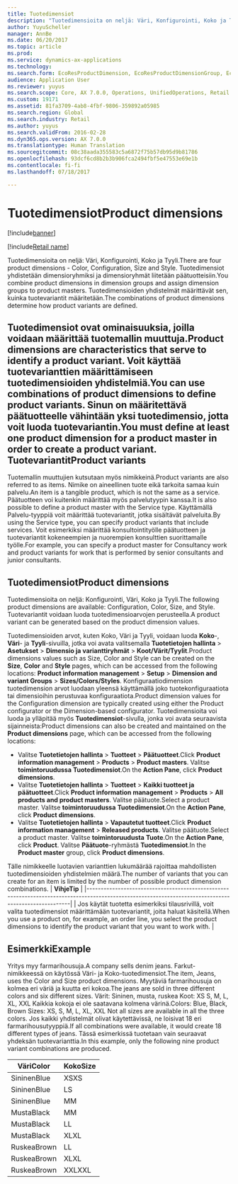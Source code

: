 ```yaml
---
title: Tuotedimensiot
description: "Tuotedimensioita on neljä: Väri, Konfigurointi, Koko ja Tyyli. Tuotedimensiot yhdistetään dimensioryhmiksi ja dimensioryhmät liitetään päätuotteisiin. Tuotedimensioiden yhdistelmät määrittävät sen, kuinka tuotevariantit määritetään."
author: YuyuScheller
manager: AnnBe
ms.date: 06/20/2017
ms.topic: article
ms.prod: 
ms.service: dynamics-ax-applications
ms.technology: 
ms.search.form: EcoResProductDimension, EcoResProductDimensionGroup, EcoResProductMasterDimension, RetailEcoResColor, RetailEcoResSize, RetailEcoResStyle
audience: Application User
ms.reviewer: yuyus
ms.search.scope: Core, AX 7.0.0, Operations, UnifiedOperations, Retail
ms.custom: 19171
ms.assetid: 81fa3709-4ab8-4fbf-9806-359892a05985
ms.search.region: Global
ms.search.industry: Retail
ms.author: yuyus
ms.search.validFrom: 2016-02-28
ms.dyn365.ops.version: AX 7.0.0
ms.translationtype: Human Translation
ms.sourcegitcommit: 08c38aada355583c5a6872f75b57db95d9b81786
ms.openlocfilehash: 93dcf6cd8b2b3b906fca2494fbf5e47553e69e1b
ms.contentlocale: fi-fi
ms.lasthandoff: 07/18/2017

---
```


# <a name="product-dimensions"></a><span data-ttu-id="06545-105">Tuotedimensiot</span><span class="sxs-lookup"><span data-stu-id="06545-105">Product dimensions</span></span>

[!include[banner](../includes/banner.md)]

[!include[Retail name](../includes/retail-name.md)]


<span data-ttu-id="06545-106">Tuotedimensioita on neljä: Väri, Konfigurointi, Koko ja Tyyli.</span><span class="sxs-lookup"><span data-stu-id="06545-106">There are four product dimensions -  Color, Configuration, Size and Style.</span></span> <span data-ttu-id="06545-107">Tuotedimensiot yhdistetään dimensioryhmiksi ja dimensioryhmät liitetään päätuotteisiin.</span><span class="sxs-lookup"><span data-stu-id="06545-107">You combine product dimensions in dimension groups and assign dimension groups to product masters.</span></span> <span data-ttu-id="06545-108">Tuotedimensioiden yhdistelmät määrittävät sen, kuinka tuotevariantit määritetään.</span><span class="sxs-lookup"><span data-stu-id="06545-108">The combinations of product dimensions determine how product variants are defined.</span></span>

<span data-ttu-id="06545-109">Tuotedimensiot ovat ominaisuuksia, joilla voidaan määrittää tuotemallin muuttuja.</span><span class="sxs-lookup"><span data-stu-id="06545-109">Product dimensions are characteristics that serve to identify a product variant.</span></span> <span data-ttu-id="06545-110">Voit käyttää tuotevarianttien määrittämiseen tuotedimensioiden yhdistelmiä.</span><span class="sxs-lookup"><span data-stu-id="06545-110">You can use combinations of product dimensions to define product variants.</span></span> <span data-ttu-id="06545-111">Sinun on määritettävä päätuotteelle vähintään yksi tuotedimensio, jotta voit luoda tuotevariantin.</span><span class="sxs-lookup"><span data-stu-id="06545-111">You must define at least one product dimension for a product master in order to create a product variant.</span></span>
<span data-ttu-id="06545-112">Tuotevariantit</span><span class="sxs-lookup"><span data-stu-id="06545-112">Product variants</span></span>
----------------

<span data-ttu-id="06545-113">Tuotemallin muuttujien kutsutaan myös nimikkeinä.</span><span class="sxs-lookup"><span data-stu-id="06545-113">Product variants are also referred to as items.</span></span> <span data-ttu-id="06545-114">Nimike on aineellinen tuote eikä tarkoita samaa kuin palvelu.</span><span class="sxs-lookup"><span data-stu-id="06545-114">An item is a tangible product, which is not the same as a service.</span></span> <span data-ttu-id="06545-115">Päätuotteen voi kuitenkin määrittää myös palvelutyypin kanssa.</span><span class="sxs-lookup"><span data-stu-id="06545-115">It is also possible to define a product master with the Service type.</span></span> <span data-ttu-id="06545-116">Käyttämällä Palvelu-tyyppiä voit määrittää tuotevariantit, jotka sisältävät palveluita.</span><span class="sxs-lookup"><span data-stu-id="06545-116">By using the Service type, you can specify product variants that include services.</span></span> <span data-ttu-id="06545-117">Voit esimerkiksi määrittää konsultointityölle päätuotteen ja tuotevariantit kokeneempien ja nuorempien konsulttien suorittamalle työlle.</span><span class="sxs-lookup"><span data-stu-id="06545-117">For example, you can specify a product master for Consultancy work and product variants for work that is performed by senior consultants and junior consultants.</span></span>

## <a name="product-dimensions"></a><span data-ttu-id="06545-118">Tuotedimensiot</span><span class="sxs-lookup"><span data-stu-id="06545-118">Product dimensions</span></span>
<span data-ttu-id="06545-119">Tuotedimensioita on neljä: Konfigurointi, Väri, Koko ja Tyyli.</span><span class="sxs-lookup"><span data-stu-id="06545-119">The following product dimensions are available: Configuration, Color, Size, and Style.</span></span> <span data-ttu-id="06545-120">Tuotevariantit voidaan luoda tuotedimensioarvojen perusteella.</span><span class="sxs-lookup"><span data-stu-id="06545-120">A product variant can be generated based on the product dimension values.</span></span>

<span data-ttu-id="06545-121">Tuotedimensioiden arvot, kuten Koko, Väri ja Tyyli, voidaan luoda **Koko**-, **Väri**- ja **Tyyli**-sivuilla, jotka voi avata valitsemalla **Tuotetietojen hallinta** &gt; **Asetukset** &gt; **Dimensio ja varianttiryhmät** &gt; **Koot/Värit/Tyylit**.</span><span class="sxs-lookup"><span data-stu-id="06545-121">Product dimensions values such as Size, Color and Style can be created on the **Size**, **Color** and **Style** pages, which can be accessed from the following locations: **Product information management** &gt; **Setup** &gt; **Dimension and variant Groups** &gt; **Sizes/Colors/Styles**.</span></span> <span data-ttu-id="06545-122">Konfiguraatiodimension tuotedimension arvot luodaan yleensä käyttämällä joko tuotekonfiguraatiota tai dimensioihin perustuvaa konfiguraatiota.</span><span class="sxs-lookup"><span data-stu-id="06545-122">Product dimension values for the Configuration dimension are typically created using either the Product configurator or the Dimension-based configurator.</span></span> <span data-ttu-id="06545-123">Tuotedimensioita voi luoda ja ylläpitää myös **Tuotedimensiot**-sivulla, jonka voi avata seuraavista sijainneista:</span><span class="sxs-lookup"><span data-stu-id="06545-123">Product dimensions can also be created and maintained on the **Product dimensions** page, which can be accessed from the following locations:</span></span>
-   <span data-ttu-id="06545-124">Valitse **Tuotetietojen hallinta** &gt; **Tuotteet** &gt; **Päätuotteet**.</span><span class="sxs-lookup"><span data-stu-id="06545-124">Click **Product information management** &gt; **Products** &gt; **Product masters**.</span></span> <span data-ttu-id="06545-125">Valitse **toimintoruudussa** **Tuotedimensiot**.</span><span class="sxs-lookup"><span data-stu-id="06545-125">On the **Action Pane**, click **Product dimensions**.</span></span>
-   <span data-ttu-id="06545-126">Valitse **Tuotetietojen hallinta** &gt; **Tuotteet** &gt; **Kaikki tuotteet ja päätuotteet**.</span><span class="sxs-lookup"><span data-stu-id="06545-126">Click **Product information management** &gt; **Products** &gt; **All products and product masters**.</span></span> <span data-ttu-id="06545-127">Valitse päätuote.</span><span class="sxs-lookup"><span data-stu-id="06545-127">Select a product master.</span></span> <span data-ttu-id="06545-128">Valitse **toimintoruudussa** **Tuotedimensiot**.</span><span class="sxs-lookup"><span data-stu-id="06545-128">On the **Action Pane**, click **Product dimensions**.</span></span>
-   <span data-ttu-id="06545-129">Valitse **Tuotetietojen hallinta** &gt; **Vapautetut tuotteet**.</span><span class="sxs-lookup"><span data-stu-id="06545-129">Click **Product information management** &gt; **Released products**.</span></span> <span data-ttu-id="06545-130">Valitse päätuote.</span><span class="sxs-lookup"><span data-stu-id="06545-130">Select a product master.</span></span> <span data-ttu-id="06545-131">Valitse **toimintoruudusta** **Tuote**.</span><span class="sxs-lookup"><span data-stu-id="06545-131">On the **Action Pane**, click **Product**.</span></span> <span data-ttu-id="06545-132">Valitse **Päätuote**-ryhmästä **Tuotedimensiot**.</span><span class="sxs-lookup"><span data-stu-id="06545-132">In the **Product master** group, click **Product dimensions**.</span></span>

<span data-ttu-id="06545-133">Tälle nimikkeelle luotavien varianttien lukumäärää rajoittaa mahdollisten tuotedimensioiden yhdistelmien määrä.</span><span class="sxs-lookup"><span data-stu-id="06545-133">The number of variants that you can create for an item is limited by the number of possible product dimension combinations.</span></span>
| <span data-ttu-id="06545-134">**Vihje**</span><span class="sxs-lookup"><span data-stu-id="06545-134">**Tip**</span></span>                                                                                                                                              |
|------------------------------------------------------------------------------------------------------------------------------------------------------|
| <span data-ttu-id="06545-135">Jos käytät tuotetta esimerkiksi tilausrivillä, voit valita tuotedimensiot määrittämään tuotevariantit, joita haluat käsitellä.</span><span class="sxs-lookup"><span data-stu-id="06545-135">When you use a product on, for example, an order line, you select the product dimensions to identify the product variant that you want to work with.</span></span> |

## <a name="example"></a><span data-ttu-id="06545-136">Esimerkki</span><span class="sxs-lookup"><span data-stu-id="06545-136">Example</span></span>
<span data-ttu-id="06545-137">Yritys myy farmarihousuja.</span><span class="sxs-lookup"><span data-stu-id="06545-137">A company sells denim jeans.</span></span> <span data-ttu-id="06545-138">Farkut-nimikkeessä on käytössä Väri- ja Koko-tuotedimensiot.</span><span class="sxs-lookup"><span data-stu-id="06545-138">The item, Jeans, uses the Color and Size product dimensions.</span></span> <span data-ttu-id="06545-139">Myytäviä farmarihousuja on kolmea eri väriä ja kuutta eri kokoa.</span><span class="sxs-lookup"><span data-stu-id="06545-139">The jeans are sold in three different colors and six different sizes.</span></span> <span data-ttu-id="06545-140">Värit: Sininen, musta, ruskea Koot: XS S, M, L, XL, XXL Kaikkia kokoja ei ole saatavana kolmena värinä.</span><span class="sxs-lookup"><span data-stu-id="06545-140">Colors: Blue, Black, Brown Sizes: XS, S, M, L, XL, XXL Not all sizes are available in all the three colors.</span></span> <span data-ttu-id="06545-141">Jos kaikki yhdistelmät olivat käytettävissä, ne loisivat 18 eri farmarihousutyyppiä.</span><span class="sxs-lookup"><span data-stu-id="06545-141">If all combinations were available, it would create 18 different types of jeans.</span></span> <span data-ttu-id="06545-142">Tässä esimerkissä tuotetaan vain seuraavat yhdeksän tuotevarianttia.</span><span class="sxs-lookup"><span data-stu-id="06545-142">In this example, only the following nine product variant combinations are produced.</span></span>

| <span data-ttu-id="06545-143">Väri</span><span class="sxs-lookup"><span data-stu-id="06545-143">Color</span></span> | <span data-ttu-id="06545-144">Koko</span><span class="sxs-lookup"><span data-stu-id="06545-144">Size</span></span> |
|-------|------|
| <span data-ttu-id="06545-145">Sininen</span><span class="sxs-lookup"><span data-stu-id="06545-145">Blue</span></span>  | <span data-ttu-id="06545-146">XS</span><span class="sxs-lookup"><span data-stu-id="06545-146">XS</span></span>   |
| <span data-ttu-id="06545-147">Sininen</span><span class="sxs-lookup"><span data-stu-id="06545-147">Blue</span></span>  | <span data-ttu-id="06545-148">L</span><span class="sxs-lookup"><span data-stu-id="06545-148">S</span></span>    |
| <span data-ttu-id="06545-149">Sininen</span><span class="sxs-lookup"><span data-stu-id="06545-149">Blue</span></span>  | <span data-ttu-id="06545-150">M</span><span class="sxs-lookup"><span data-stu-id="06545-150">M</span></span>    |
| <span data-ttu-id="06545-151">Musta</span><span class="sxs-lookup"><span data-stu-id="06545-151">Black</span></span> | <span data-ttu-id="06545-152">M</span><span class="sxs-lookup"><span data-stu-id="06545-152">M</span></span>    |
| <span data-ttu-id="06545-153">Musta</span><span class="sxs-lookup"><span data-stu-id="06545-153">Black</span></span> | <span data-ttu-id="06545-154">L</span><span class="sxs-lookup"><span data-stu-id="06545-154">L</span></span>    |
| <span data-ttu-id="06545-155">Musta</span><span class="sxs-lookup"><span data-stu-id="06545-155">Black</span></span> | <span data-ttu-id="06545-156">XL</span><span class="sxs-lookup"><span data-stu-id="06545-156">XL</span></span>   |
| <span data-ttu-id="06545-157">Ruskea</span><span class="sxs-lookup"><span data-stu-id="06545-157">Brown</span></span> | <span data-ttu-id="06545-158">L</span><span class="sxs-lookup"><span data-stu-id="06545-158">L</span></span>    |
| <span data-ttu-id="06545-159">Ruskea</span><span class="sxs-lookup"><span data-stu-id="06545-159">Brown</span></span> | <span data-ttu-id="06545-160">XL</span><span class="sxs-lookup"><span data-stu-id="06545-160">XL</span></span>   |
| <span data-ttu-id="06545-161">Ruskea</span><span class="sxs-lookup"><span data-stu-id="06545-161">Brown</span></span> | <span data-ttu-id="06545-162">XXL</span><span class="sxs-lookup"><span data-stu-id="06545-162">XXL</span></span>  |







